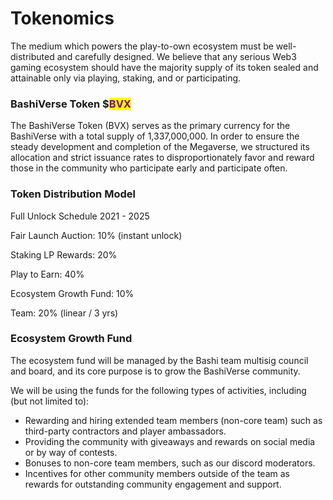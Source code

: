 # Tokenomics

The medium which powers the play-to-own ecosystem must be well-distributed and carefully designed. We believe that any serious Web3 gaming ecosystem should have the majority supply of its token sealed and attainable only via playing, staking, and or participating.

### BashiVerse Token $<mark style="color:purple;">BVX</mark>

The BashiVerse Token (BVX) serves as the primary currency for the BashiVerse with a total supply of 1,337,000,000. In order to ensure the steady development and completion of the Megaverse, we structured its allocation and strict issuance rates to disproportionately favor and reward those in the community who participate early and participate often.

### Token Distribution Model

Full Unlock Schedule 2021 - 2025

Fair Launch Auction: 10% (instant unlock)

Staking LP Rewards: 20%

Play to Earn: 40%

Ecosystem Growth Fund: 10%

Team: 20% (linear / 3 yrs)

### **Ecosystem Growth Fund**

The ecosystem fund will be managed by the Bashi team multisig council and board, and its core purpose is to grow the BashiVerse community.

We will be using the funds for the following types of activities, including (but not limited to):

* Rewarding and hiring extended team members (non-core team) such as third-party contractors and player ambassadors.
* Providing the community with giveaways and rewards on social media or by way of contests.
* Bonuses to non-core team members, such as our discord moderators.
* Incentives for other community members outside of the team as rewards for outstanding community engagement and support.
